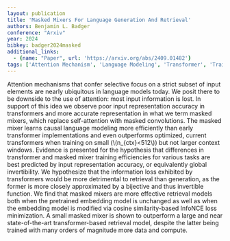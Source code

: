```yaml
---
layout: publication
title: 'Masked Mixers For Language Generation And Retrieval'
authors: Benjamin L. Badger
conference: "Arxiv"
year: 2024
bibkey: badger2024masked
additional_links:
  - {name: "Paper", url: 'https://arxiv.org/abs/2409.01482'}
tags: ['Attention Mechanism', 'Language Modeling', 'Transformer', 'Training Techniques', 'Model Architecture', 'Reinforcement Learning', 'Pretraining Methods']
---
```

Attention mechanisms that confer selective focus on a strict subset of input
elements are nearly ubiquitous in language models today. We posit there to be
downside to the use of attention: most input information is lost. In support of
this idea we observe poor input representation accuracy in transformers and
more accurate representation in what we term masked mixers, which replace
self-attention with masked convolutions. The masked mixer learns causal
language modeling more efficiently than early transformer implementations and
even outperforms optimized, current transformers when training on small
(\\(n_\{ctx\}<512\\)) but not larger context windows. Evidence is presented for the
hypothesis that differences in transformer and masked mixer training
efficiencies for various tasks are best predicted by input representation
accuracy, or equivalently global invertibility. We hypothesize that the
information loss exhibited by transformers would be more detrimental to
retrieval than generation, as the former is more closely approximated by a
bijective and thus invertible function. We find that masked mixers are more
effective retrieval models both when the pretrained embedding model is
unchanged as well as when the embedding model is modified via cosine
similarity-based InfoNCE loss minimization. A small masked mixer is shown to
outperform a large and near state-of-the-art transformer-based retrieval model,
despite the latter being trained with many orders of magnitude more data and
compute.
